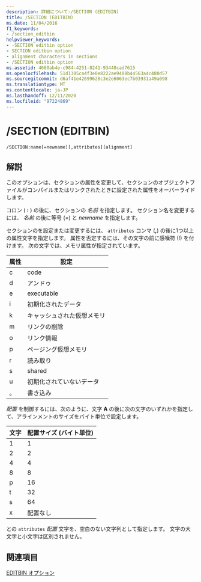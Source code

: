 ```yaml
---
description: 詳細について:/SECTION (EDITBIN)
title: /SECTION (EDITBIN)
ms.date: 11/04/2016
f1_keywords:
- /section_editbin
helpviewer_keywords:
- -SECTION editbin option
- SECTION editbin option
- alignment characters in sections
- /SECTION editbin option
ms.assetid: 4680ab4e-c984-4251-8241-93440cad7615
ms.openlocfilehash: 51d1305ca4f3e0e8222ae9408b44563a4c480d57
ms.sourcegitcommit: d6af41e42699628c3e2e6063ec7b03931a49a098
ms.translationtype: MT
ms.contentlocale: ja-JP
ms.lasthandoff: 12/11/2020
ms.locfileid: "97224869"
---
```

# <a name="section-editbin"></a>/SECTION (EDITBIN)

```
/SECTION:name[=newname][,attributes][alignment]
```

## <a name="remarks"></a>解説

このオプションは、セクションの属性を変更して、セクションのオブジェクトファイルがコンパイルまたはリンクされたときに設定された属性をオーバーライドします。

コロン ( **:** ) の後に、セクションの *名前* を指定します。 セクション名を変更するには、 *名前* の後に等号 (=) と *newname* を指定します。

セクションのを設定または変更するには、 `attributes` コンマ (**,**) の後に1つ以上の属性文字を指定します。 属性を否定するには、その文字の前に感嘆符 (!) を付けます。 次の文字では、メモリ属性が指定されています。

|属性|設定|
|---------------|-------------|
|c|code|
|d|アンドゥ|
|e|executable|
|i|初期化されたデータ|
|k|キャッシュされた仮想メモリ|
|m|リンクの削除|
|o|リンク情報|
|p|ページング仮想メモリ|
|r|読み取り|
|s|shared|
|u|初期化されていないデータ|
|。|書き込み|

*配置* を制御するには、次のように、文字 **A** の後に次の文字のいずれかを指定して、アラインメントのサイズをバイト単位で設定します。

|文字|配置サイズ (バイト単位)|
|---------------|-----------------------------|
|1|1|
|2|2|
|4|4|
|8|8|
|p|16|
|t|32|
|s|64|
|x|配置なし|

との `attributes` *配置* 文字を、空白のない文字列として指定します。 文字の大文字と小文字は区別されません。

## <a name="see-also"></a>関連項目

[EDITBIN オプション](editbin-options.md)
